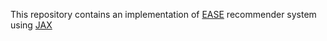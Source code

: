 This repository contains an implementation of [EASE](https://github.com/Darel13712/ease_rec) recommender system using [JAX](https://jax.readthedocs.io/en/latest/index.html)